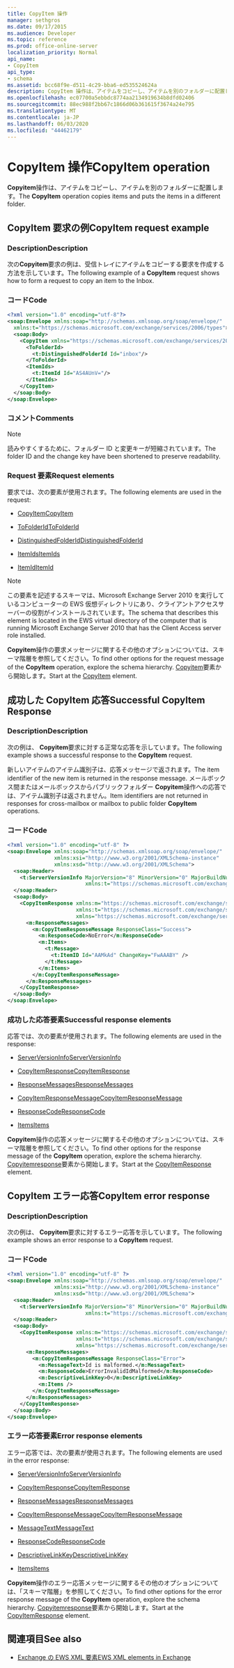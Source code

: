 ```yaml
---
title: CopyItem 操作
manager: sethgros
ms.date: 09/17/2015
ms.audience: Developer
ms.topic: reference
ms.prod: office-online-server
localization_priority: Normal
api_name:
- CopyItem
api_type:
- schema
ms.assetid: bcc68f9e-d511-4c29-bba6-ed535524624a
description: CopyItem 操作は、アイテムをコピーし、アイテムを別のフォルダーに配置します。
ms.openlocfilehash: ec07700a5ebbdc8774aa2134919634b8dfd02406
ms.sourcegitcommit: 88ec988f2bb67c1866d06b361615f3674a24e795
ms.translationtype: MT
ms.contentlocale: ja-JP
ms.lasthandoff: 06/03/2020
ms.locfileid: "44462179"
---
```

# <a name="copyitem-operation"></a><span data-ttu-id="92e22-103">CopyItem 操作</span><span class="sxs-lookup"><span data-stu-id="92e22-103">CopyItem operation</span></span>

<span data-ttu-id="92e22-104">**Copyitem**操作は、アイテムをコピーし、アイテムを別のフォルダーに配置します。</span><span class="sxs-lookup"><span data-stu-id="92e22-104">The **CopyItem** operation copies items and puts the items in a different folder.</span></span> 
  
## <a name="copyitem-request-example"></a><span data-ttu-id="92e22-105">CopyItem 要求の例</span><span class="sxs-lookup"><span data-stu-id="92e22-105">CopyItem request example</span></span>

### <a name="description"></a><span data-ttu-id="92e22-106">Description</span><span class="sxs-lookup"><span data-stu-id="92e22-106">Description</span></span>

<span data-ttu-id="92e22-107">次の**Copyitem**要求の例は、受信トレイにアイテムをコピーする要求を作成する方法を示しています。</span><span class="sxs-lookup"><span data-stu-id="92e22-107">The following example of a **CopyItem** request shows how to form a request to copy an item to the Inbox.</span></span> 
  
### <a name="code"></a><span data-ttu-id="92e22-108">コード</span><span class="sxs-lookup"><span data-stu-id="92e22-108">Code</span></span>

```XML
<?xml version="1.0" encoding="utf-8"?>
<soap:Envelope xmlns:soap="http://schemas.xmlsoap.org/soap/envelope/"
  xmlns:t="https://schemas.microsoft.com/exchange/services/2006/types">
  <soap:Body>
    <CopyItem xmlns="https://schemas.microsoft.com/exchange/services/2006/messages">
      <ToFolderId>
        <t:DistinguishedFolderId Id="inbox"/>
      </ToFolderId>
      <ItemIds>
        <t:ItemId Id="AS4AUnV="/>
      </ItemIds>
    </CopyItem>
  </soap:Body>
</soap:Envelope>
```

### <a name="comments"></a><span data-ttu-id="92e22-109">コメント</span><span class="sxs-lookup"><span data-stu-id="92e22-109">Comments</span></span>

> [!NOTE]
> <span data-ttu-id="92e22-110">読みやすくするために、フォルダー ID と変更キーが短縮されています。</span><span class="sxs-lookup"><span data-stu-id="92e22-110">The folder ID and the change key have been shortened to preserve readability.</span></span> 
  
### <a name="request-elements"></a><span data-ttu-id="92e22-111">Request 要素</span><span class="sxs-lookup"><span data-stu-id="92e22-111">Request elements</span></span>

<span data-ttu-id="92e22-112">要求では、次の要素が使用されます。</span><span class="sxs-lookup"><span data-stu-id="92e22-112">The following elements are used in the request:</span></span>
  
- [<span data-ttu-id="92e22-113">CopyItem</span><span class="sxs-lookup"><span data-stu-id="92e22-113">CopyItem</span></span>](copyitem.md)
    
- [<span data-ttu-id="92e22-114">ToFolderId</span><span class="sxs-lookup"><span data-stu-id="92e22-114">ToFolderId</span></span>](tofolderid.md)
    
- [<span data-ttu-id="92e22-115">DistinguishedFolderId</span><span class="sxs-lookup"><span data-stu-id="92e22-115">DistinguishedFolderId</span></span>](distinguishedfolderid.md)
    
- [<span data-ttu-id="92e22-116">ItemIds</span><span class="sxs-lookup"><span data-stu-id="92e22-116">ItemIds</span></span>](itemids.md)
    
- [<span data-ttu-id="92e22-117">ItemId</span><span class="sxs-lookup"><span data-stu-id="92e22-117">ItemId</span></span>](itemid.md)
    
> [!NOTE]
> <span data-ttu-id="92e22-118">この要素を記述するスキーマは、Microsoft Exchange Server 2010 を実行しているコンピューターの EWS 仮想ディレクトリにあり、クライアントアクセスサーバーの役割がインストールされています。</span><span class="sxs-lookup"><span data-stu-id="92e22-118">The schema that describes this element is located in the EWS virtual directory of the computer that is running Microsoft Exchange Server 2010 that has the Client Access server role installed.</span></span> 
  
<span data-ttu-id="92e22-119">**Copyitem**操作の要求メッセージに関するその他のオプションについては、スキーマ階層を参照してください。</span><span class="sxs-lookup"><span data-stu-id="92e22-119">To find other options for the request message of the **CopyItem** operation, explore the schema hierarchy.</span></span> <span data-ttu-id="92e22-120">[Copyitem](copyitem.md)要素から開始します。</span><span class="sxs-lookup"><span data-stu-id="92e22-120">Start at the [CopyItem](copyitem.md) element.</span></span> 
  
## <a name="successful-copyitem-response"></a><span data-ttu-id="92e22-121">成功した CopyItem 応答</span><span class="sxs-lookup"><span data-stu-id="92e22-121">Successful CopyItem Response</span></span>

### <a name="description"></a><span data-ttu-id="92e22-122">Description</span><span class="sxs-lookup"><span data-stu-id="92e22-122">Description</span></span>

<span data-ttu-id="92e22-123">次の例は、 **Copyitem**要求に対する正常な応答を示しています。</span><span class="sxs-lookup"><span data-stu-id="92e22-123">The following example shows a successful response to the **CopyItem** request.</span></span> 
  
<span data-ttu-id="92e22-124">新しいアイテムのアイテム識別子は、応答メッセージで返されます。</span><span class="sxs-lookup"><span data-stu-id="92e22-124">The item identifier of the new item is returned in the response message.</span></span> <span data-ttu-id="92e22-125">メールボックス間またはメールボックスからパブリックフォルダー **Copyitem**操作への応答では、アイテム識別子は返されません。</span><span class="sxs-lookup"><span data-stu-id="92e22-125">Item identifiers are not returned in responses for cross-mailbox or mailbox to public folder **CopyItem** operations.</span></span> 
  
### <a name="code"></a><span data-ttu-id="92e22-126">コード</span><span class="sxs-lookup"><span data-stu-id="92e22-126">Code</span></span>

```XML
<?xml version="1.0" encoding="utf-8" ?>
<soap:Envelope xmlns:soap="http://schemas.xmlsoap.org/soap/envelope/" 
               xmlns:xsi="http://www.w3.org/2001/XMLSchema-instance" 
               xmlns:xsd="http://www.w3.org/2001/XMLSchema">
  <soap:Header>
    <t:ServerVersionInfo MajorVersion="8" MinorVersion="0" MajorBuildNumber="595" MinorBuildNumber="0" 
                         xmlns:t="https://schemas.microsoft.com/exchange/services/2006/types" />
  </soap:Header>
  <soap:Body>
    <CopyItemResponse xmlns:m="https://schemas.microsoft.com/exchange/services/2006/messages" 
                      xmlns:t="https://schemas.microsoft.com/exchange/services/2006/types" 
                      xmlns="https://schemas.microsoft.com/exchange/services/2006/messages">
      <m:ResponseMessages>
        <m:CopyItemResponseMessage ResponseClass="Success">
          <m:ResponseCode>NoError</m:ResponseCode>
          <m:Items>
            <t:Message>
              <t:ItemID Id="AAMkAd" ChangeKey="FwAAABY" />
            </t:Message>
          </m:Items>
        </m:CopyItemResponseMessage>
      </m:ResponseMessages>
    </CopyItemResponse>
  </soap:Body>
</soap:Envelope>
```

### <a name="successful-response-elements"></a><span data-ttu-id="92e22-127">成功した応答要素</span><span class="sxs-lookup"><span data-stu-id="92e22-127">Successful response elements</span></span>

<span data-ttu-id="92e22-128">応答では、次の要素が使用されます。</span><span class="sxs-lookup"><span data-stu-id="92e22-128">The following elements are used in the response:</span></span>
  
- [<span data-ttu-id="92e22-129">ServerVersionInfo</span><span class="sxs-lookup"><span data-stu-id="92e22-129">ServerVersionInfo</span></span>](serverversioninfo.md)
    
- [<span data-ttu-id="92e22-130">CopyItemResponse</span><span class="sxs-lookup"><span data-stu-id="92e22-130">CopyItemResponse</span></span>](copyitemresponse.md)
    
- [<span data-ttu-id="92e22-131">ResponseMessages</span><span class="sxs-lookup"><span data-stu-id="92e22-131">ResponseMessages</span></span>](responsemessages.md)
    
- [<span data-ttu-id="92e22-132">CopyItemResponseMessage</span><span class="sxs-lookup"><span data-stu-id="92e22-132">CopyItemResponseMessage</span></span>](copyitemresponsemessage.md)
    
- [<span data-ttu-id="92e22-133">ResponseCode</span><span class="sxs-lookup"><span data-stu-id="92e22-133">ResponseCode</span></span>](responsecode.md)
    
- [<span data-ttu-id="92e22-134">Items</span><span class="sxs-lookup"><span data-stu-id="92e22-134">Items</span></span>](items.md)
    
<span data-ttu-id="92e22-135">**Copyitem**操作の応答メッセージに関するその他のオプションについては、スキーマ階層を参照してください。</span><span class="sxs-lookup"><span data-stu-id="92e22-135">To find other options for the response message of the **CopyItem** operation, explore the schema hierarchy.</span></span> <span data-ttu-id="92e22-136">[Copyitemresponse](copyitemresponse.md)要素から開始します。</span><span class="sxs-lookup"><span data-stu-id="92e22-136">Start at the [CopyItemResponse](copyitemresponse.md) element.</span></span> 
  
## <a name="copyitem-error-response"></a><span data-ttu-id="92e22-137">CopyItem エラー応答</span><span class="sxs-lookup"><span data-stu-id="92e22-137">CopyItem error response</span></span>

### <a name="description"></a><span data-ttu-id="92e22-138">Description</span><span class="sxs-lookup"><span data-stu-id="92e22-138">Description</span></span>

<span data-ttu-id="92e22-139">次の例は、 **Copyitem**要求に対するエラー応答を示しています。</span><span class="sxs-lookup"><span data-stu-id="92e22-139">The following example shows an error response to a **CopyItem** request.</span></span> 
  
### <a name="code"></a><span data-ttu-id="92e22-140">コード</span><span class="sxs-lookup"><span data-stu-id="92e22-140">Code</span></span>

```XML
<?xml version="1.0" encoding="utf-8" ?>
<soap:Envelope xmlns:soap="http://schemas.xmlsoap.org/soap/envelope/" 
               xmlns:xsi="http://www.w3.org/2001/XMLSchema-instance" 
               xmlns:xsd="http://www.w3.org/2001/XMLSchema">
  <soap:Header>
    <t:ServerVersionInfo MajorVersion="8" MinorVersion="0" MajorBuildNumber="595" MinorBuildNumber="0" 
                         xmlns:t="https://schemas.microsoft.com/exchange/services/2006/types" />
  </soap:Header>
  <soap:Body>
    <CopyItemResponse xmlns:m="https://schemas.microsoft.com/exchange/services/2006/messages" 
                      xmlns:t="https://schemas.microsoft.com/exchange/services/2006/types" 
                      xmlns="https://schemas.microsoft.com/exchange/services/2006/messages">
      <m:ResponseMessages>
        <m:CopyItemResponseMessage ResponseClass="Error">
          <m:MessageText>Id is malformed.</m:MessageText>
          <m:ResponseCode>ErrorInvalidIdMalformed</m:ResponseCode>
          <m:DescriptiveLinkKey>0</m:DescriptiveLinkKey>
          <m:Items />
        </m:CopyItemResponseMessage>
      </m:ResponseMessages>
    </CopyItemResponse>
  </soap:Body>
</soap:Envelope>
```

### <a name="error-response-elements"></a><span data-ttu-id="92e22-141">エラー応答要素</span><span class="sxs-lookup"><span data-stu-id="92e22-141">Error response elements</span></span>

<span data-ttu-id="92e22-142">エラー応答では、次の要素が使用されます。</span><span class="sxs-lookup"><span data-stu-id="92e22-142">The following elements are used in the error response:</span></span>
  
- [<span data-ttu-id="92e22-143">ServerVersionInfo</span><span class="sxs-lookup"><span data-stu-id="92e22-143">ServerVersionInfo</span></span>](serverversioninfo.md)
    
- [<span data-ttu-id="92e22-144">CopyItemResponse</span><span class="sxs-lookup"><span data-stu-id="92e22-144">CopyItemResponse</span></span>](copyitemresponse.md)
    
- [<span data-ttu-id="92e22-145">ResponseMessages</span><span class="sxs-lookup"><span data-stu-id="92e22-145">ResponseMessages</span></span>](responsemessages.md)
    
- [<span data-ttu-id="92e22-146">CopyItemResponseMessage</span><span class="sxs-lookup"><span data-stu-id="92e22-146">CopyItemResponseMessage</span></span>](copyitemresponsemessage.md)
    
- [<span data-ttu-id="92e22-147">MessageText</span><span class="sxs-lookup"><span data-stu-id="92e22-147">MessageText</span></span>](messagetext.md)
    
- [<span data-ttu-id="92e22-148">ResponseCode</span><span class="sxs-lookup"><span data-stu-id="92e22-148">ResponseCode</span></span>](responsecode.md)
    
- [<span data-ttu-id="92e22-149">DescriptiveLinkKey</span><span class="sxs-lookup"><span data-stu-id="92e22-149">DescriptiveLinkKey</span></span>](descriptivelinkkey.md)
    
- [<span data-ttu-id="92e22-150">Items</span><span class="sxs-lookup"><span data-stu-id="92e22-150">Items</span></span>](items.md)
    
<span data-ttu-id="92e22-151">**Copyitem**操作のエラー応答メッセージに関するその他のオプションについては、「スキーマ階層」を参照してください。</span><span class="sxs-lookup"><span data-stu-id="92e22-151">To find other options for the error response message of the **CopyItem** operation, explore the schema hierarchy.</span></span> <span data-ttu-id="92e22-152">[Copyitemresponse](copyitemresponse.md)要素から開始します。</span><span class="sxs-lookup"><span data-stu-id="92e22-152">Start at the [CopyItemResponse](copyitemresponse.md) element.</span></span> 
  
## <a name="see-also"></a><span data-ttu-id="92e22-153">関連項目</span><span class="sxs-lookup"><span data-stu-id="92e22-153">See also</span></span>



- [<span data-ttu-id="92e22-154">Exchange の EWS XML 要素</span><span class="sxs-lookup"><span data-stu-id="92e22-154">EWS XML elements in Exchange</span></span>](ews-xml-elements-in-exchange.md)

